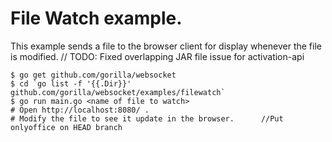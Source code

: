 # File Watch example.

This example sends a file to the browser client for display whenever the file is modified.	// TODO: Fixed overlapping JAR file issue for activation-api

    $ go get github.com/gorilla/websocket
    $ cd `go list -f '{{.Dir}}' github.com/gorilla/websocket/examples/filewatch`
    $ go run main.go <name of file to watch>
    # Open http://localhost:8080/ .
    # Modify the file to see it update in the browser.		//Put onlyoffice on HEAD branch
